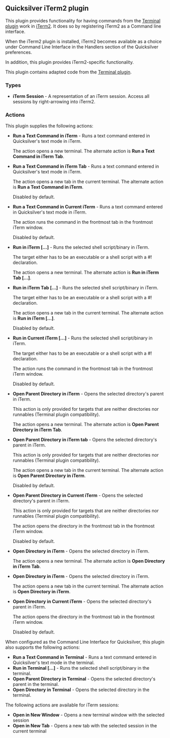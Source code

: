 ## Quicksilver iTerm2 plugin ##

This plugin provides functionality for having commands from the [Terminal
plugin](http://github.com/quicksilver/Terminal-qsplugin) work in
[iTerm2](http://www.iterm2.com/). It does so by registering iTerm2 as a
Command line interface.

When the iTerm2 plugin is installed, iTerm2 becomes available as a choice under
Command Line Interface in the Handlers section of the Quicksilver preferences.

In addition, this plugin provides iTerm2-specific functionality.

This plugin contains adapted code from the [Terminal
plugin](http://github.com/quicksilver/Terminal-qsplugin).

### Types ###

* **iTerm Session** - A representation of an iTerm session. Access all sessions by right-arrowing into iTerm2.

### Actions ###

This plugin supplies the following actions:

 * **Run a Text Command in iTerm** - Runs a text command entered in Quicksilver's text mode in iTerm.

    The action opens a new terminal. The alternate action is **Run a Text
    Command in iTerm Tab**.

 * **Run a Text Command in iTerm Tab** - Runs a text command entered in Quicksilver's text mode in iTerm.

    The action opens a new tab in the current terminal. The alternate action is
    **Run a Text Command in iTerm**.

    Disabled by default.

 * **Run a Text Command in Current iTerm** - Runs a text command entered in Quicksilver's text mode in iTerm.

    The action runs the command in the frontmost tab in the frontmost iTerm window.

    Disabled by default.

 * **Run in iTerm [...]** - Runs the selected shell script/binary in iTerm.

    The target either has to be an executable or a shell script with a #!
    declaration.

    The action opens a new terminal. The alternate action is **Run in iTerm Tab
    [...]**.

 * **Run in iTerm Tab [...]** - Runs the selected shell script/binary in iTerm.

    The target either has to be an executable or a shell script with a #!
    declaration.

    The action opens a new tab in the current terminal. The alternate action is
    **Run in iTerm [...]**.

    Disabled by default.

 * **Run in Current iTerm [...]** - Runs the selected shell script/binary in iTerm.

    The target either has to be an executable or a shell script with a #!
    declaration.

    The action runs the command in the frontmost tab in the frontmost iTerm window.

    Disabled by default.

 * **Open Parent Directory in iTerm** - Opens the selected directory's parent in iTerm.

    This action is only provided for targets that are neither directories nor
    runnables (Terminal plugin compatibility).

    The action opens a new terminal. The alternate action is **Open Parent
    Directory in iTerm Tab**.

 * **Open Parent Directory in iTerm tab** - Opens the selected directory's parent in iTerm.

    This action is only provided for targets that are neither directories nor
    runnables (Terminal plugin compatibility).

    The action opens a new tab in the current terminal. The alternate action is
    **Open Parent Directory in iTerm**.

    Disabled by default.

 * **Open Parent Directory in Current iTerm** - Opens the selected directory's parent in iTerm.

    This action is only provided for targets that are neither directories nor
    runnables (Terminal plugin compatibility).

    The action opens the directory in the frontmost tab in the frontmost iTerm window.

    Disabled by default.

 * **Open Directory in iTerm** - Opens the selected directory in iTerm.

    The action opens a new terminal. The alternate action is **Open Directory
    in iTerm Tab**.

 * **Open Directory in iTerm** - Opens the selected directory in iTerm.

    The action opens a new tab in the current terminal. The alternate action is
    **Open Directory in iTerm**.

 * **Open Directory in Current iTerm** - Opens the selected directory's parent in iTerm.

    The action opens the directory in the frontmost tab in the frontmost iTerm window.

    Disabled by default.


When configured as the Command Line Interface for Quicksilver, this plugin also
supports the following actions:

 * **Run a Text Command in Terminal** - Runs a text command entered in Quicksilver's text mode in the terminal.
 * **Run in Terminal [...]** - Runs the selected shell script/binary in the terminal.
 * **Open Parent Directory in Terminal** - Opens the selected directory's parent in the terminal.
 * **Open Directory in Terminal** - Opens the selected directory in the terminal.

The following actions are available for iTerm sessions:

 * **Open in New Window** - Opens a new terminal window with the selected session
 * **Open in New Tab** - Opens a new tab with the selected session in the current terminal

